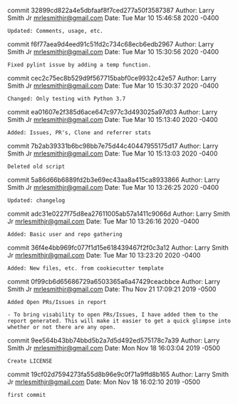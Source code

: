 commit 32899cd822a4e5dbfaaf8f7ced277a50f3587387
Author: Larry Smith Jr <mrlesmithjr@gmail.com>
Date:   Tue Mar 10 15:46:58 2020 -0400

    Updated: Comments, usage, etc.

commit f6f77aea9d4eed91c51fd2c734c68ecb6edb2967
Author: Larry Smith Jr <mrlesmithjr@gmail.com>
Date:   Tue Mar 10 15:30:56 2020 -0400

    Fixed pylint issue by adding a temp function.

commit cec2c75ec8b529d9f567715babf0ce9932c42e57
Author: Larry Smith Jr <mrlesmithjr@gmail.com>
Date:   Tue Mar 10 15:30:37 2020 -0400

    Changed: Only testing with Python 3.7

commit ea01607e2f385d6ace647c977c3d493025a97d03
Author: Larry Smith Jr <mrlesmithjr@gmail.com>
Date:   Tue Mar 10 15:13:40 2020 -0400

    Added: Issues, PR's, Clone and referrer stats

commit 7b2ab39331b6bc98bb7e75d44c40447955175d17
Author: Larry Smith Jr <mrlesmithjr@gmail.com>
Date:   Tue Mar 10 15:13:03 2020 -0400

    Deleted old script

commit 5a86d66b6889fd2b3e69ec43aa8a415ca8933866
Author: Larry Smith Jr <mrlesmithjr@gmail.com>
Date:   Tue Mar 10 13:26:25 2020 -0400

    Updated: changelog

commit adc31e0227f75d8ea27611005ab57a1411c9066d
Author: Larry Smith Jr <mrlesmithjr@gmail.com>
Date:   Tue Mar 10 13:26:16 2020 -0400

    Added: Basic user and repo gathering

commit 36f4e4bb969fc077f1d15e618439467f2f0c3a12
Author: Larry Smith Jr <mrlesmithjr@gmail.com>
Date:   Tue Mar 10 13:23:20 2020 -0400

    Added: New files, etc. from cookiecutter template

commit 0f99cb6d65686729a6503365a6a47429ceacbbce
Author: Larry Smith Jr <mrlesmithjr@gmail.com>
Date:   Thu Nov 21 17:09:21 2019 -0500

    Added Open PRs/Issues in report
    
    - To bring visability to open PRs/Issues, I have added them to the
    report generated. This will make it easier to get a quick glimpse into
    whether or not there are any open.

commit 9ee564b43bb74bbd5b2a7d5d492ed575178c7a39
Author: Larry Smith Jr <mrlesmithjr@gmail.com>
Date:   Mon Nov 18 16:03:04 2019 -0500

    Create LICENSE

commit 19cf02d7594273fa55d8b96e9c0f71a9ffd8b165
Author: Larry Smith Jr <mrlesmithjr@gmail.com>
Date:   Mon Nov 18 16:02:10 2019 -0500

    first commit
